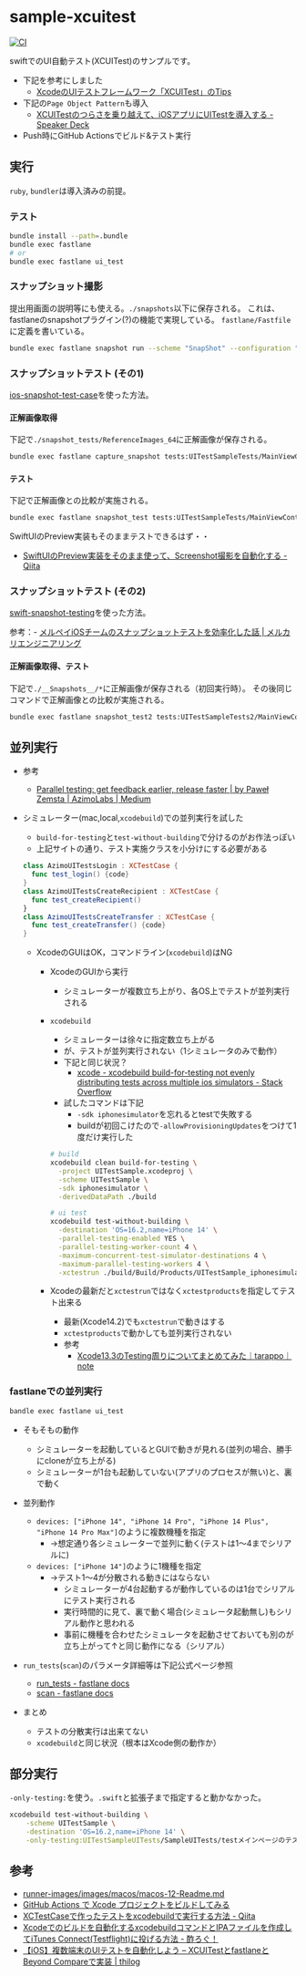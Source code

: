 # sample-xcuitest

[![CI](https://github.com/mozkzki/sample-xcuitest/actions/workflows/main.yml/badge.svg)](https://github.com/mozkzki/sample-xcuitest/actions/workflows/main.yml)

swiftでのUI自動テスト(XCUITest)のサンプルです。

- 下記を参考にしました
  - [XcodeのUIテストフレームワーク「XCUITest」のTips](https://qiita.com/y-some/items/d0c32f6e60e8ea2367fa)
- 下記の`Page Object Pattern`も導入
  - [XCUITestのつらさを乗り越えて、iOSアプリにUITestを導入する - Speaker Deck](https://speakerdeck.com/satotakeshi/xcuitestfalseturasawocheng-riyue-ete-iosahuriniuitestwodao-ru-suru?slide=33)
- Push時にGitHub Actionsでビルド&テスト実行

## 実行

`ruby`, `bundler`は導入済みの前提。

### テスト

```bash
bundle install --path=.bundle
bundle exec fastlane
# or
bundle exec fastlane ui_test
```

### スナップショット撮影

提出用画面の説明等にも使える。`./snapshots`以下に保存される。
これは、fastlaneのsnapshotプラグイン(?)の機能で実現している。
`fastlane/Fastfile`に定義を書いている。

```bash
bundle exec fastlane snapshot run --scheme "SnapShot" --configuration "Release"  --sdk "iphonesimulator"
```

### スナップショットテスト (その1)

[ios-snapshot-test-case](https://github.com/uber/ios-snapshot-test-case)を使った方法。

#### 正解画像取得

下記で`./snapshot_tests/ReferenceImages_64`に正解画像が保存される。

```bash
bundle exec fastlane capture_snapshot tests:UITestSampleTests/MainViewControllerTests/testMainViewSnapshot
```

#### テスト

下記で正解画像との比較が実施される。

```bash
bundle exec fastlane snapshot_test tests:UITestSampleTests/MainViewControllerTests/testMainViewSnapshot 
```

SwiftUIのPreview実装もそのままテストできるはず・・
- [SwiftUIのPreview実装をそのまま使って、Screenshot撮影を自動化する - Qiita](https://qiita.com/chocoyama/items/9ec8bda869521fbf27b7)

### スナップショットテスト (その2)

[swift-snapshot-testing](https://github.com/pointfreeco/swift-snapshot-testing)を使った方法。

参考：- [メルペイiOSチームのスナップショットテストを効率化した話 | メルカリエンジニアリング](https://engineering.mercari.com/blog/entry/20201220-ios-snapshot-testing/)

#### 正解画像取得、テスト

下記で`./__Snapshots__/*`に正解画像が保存される（初回実行時）。
その後同じコマンドで正解画像との比較が実施される。

```bash
bundle exec fastlane snapshot_test2 tests:UITestSampleTests2/MainViewControllerTests/testMainViewSnapshot 
```

## 並列実行

- 参考
  - [Parallel testing: get feedback earlier, release faster | by Paweł Zemsta | AzimoLabs | Medium](https://medium.com/azimolabs/parallel-testing-get-feedback-earlier-release-faster-b66d4dd08930)
- シミュレーター(mac,local,`xcodebuild`)での並列実行を試した
  - `build-for-testing`と`test-without-building`で分けるのがお作法っぽい
  - 上記サイトの通り、テスト実施クラスを小分けにする必要がある

  ```swift
  class AzimoUITestsLogin : XCTestCase {
    func test_login() {code}
  }
  class AzimoUITestsCreateRecipient : XCTestCase {
    func test_createRecipient()
  }
  class AzimoUITestsCreateTransfer : XCTestCase {
    func test_createTransfer() {code}
  }
  ```

  - XcodeのGUIはOK，コマンドライン(`xcodebuild`)はNG
    - XcodeのGUIから実行
      - シミュレーターが複数立ち上がり、各OS上でテストが並列実行される
    - `xcodebuild`
      - シミュレーターは徐々に指定数立ち上がる
      - が、テストが並列実行されない（1シミュレータのみで動作）
      - 下記と同じ状況？
        - [xcode - xcodebuild build-for-testing not evenly distributing tests across multiple ios simulators - Stack Overflow](https://stackoverflow.com/questions/72989993/xcodebuild-build-for-testing-not-evenly-distributing-tests-across-multiple-ios-s)
      - 試したコマンドは下記
        - `-sdk iphonesimulator`を忘れるとtestで失敗する
        - buildが初回こけたので`-allowProvisioningUpdates`をつけて1度だけ実行した

      ```bash
      # build
      xcodebuild clean build-for-testing \
        -project UITestSample.xcodeproj \
        -scheme UITestSample \
        -sdk iphonesimulator \
        -derivedDataPath ./build

      # ui test
      xcodebuild test-without-building \
        -destination 'OS=16.2,name=iPhone 14' \
        -parallel-testing-enabled YES \
        -parallel-testing-worker-count 4 \
        -maximum-concurrent-test-simulator-destinations 4 \
        -maximum-parallel-testing-workers 4 \
        -xctestrun ./build/Build/Products/UITestSample_iphonesimulator16.2-arm64-x86_64.xctestrun
      ```

    - Xcodeの最新だと`xctestrun`ではなく`xctestproducts`を指定してテスト出来る
      - 最新(Xcode14.2)でも`xctestrun`で動きはする
      - `xctestproducts`で動かしても並列実行されない
      - 参考
        - [Xcode13.3のTesting周りについてまとめてみた｜tarappo｜note](https://note.com/tarappo/n/na3c50cbc2fab)

### fastlaneでの並列実行

```bash
bandle exec fastlane ui_test
```

- そもそもの動作
  - シミュレーターを起動しているとGUIで動きが見れる(並列の場合、勝手にcloneが立ち上がる)
  - シミュレーターが1台も起動していない(アプリのプロセスが無い)と、裏で動く

- 並列動作
  - `devices: ["iPhone 14", "iPhone 14 Pro", "iPhone 14 Plus", "iPhone 14 Pro Max"]`のように複数機種を指定
    - →想定通り各シミュレーターで並列に動く(テストは1〜4までシリアルに)
  - `devices: ["iPhone 14"]`のように1機種を指定
    - →テスト1〜4が分散される動きにはならない
      - シミュレーターが4台起動するが動作しているのは1台でシリアルにテスト実行される
      - 実行時間的に見て、裏で動く場合(シミュレータ起動無し)もシリアル動作と思われる
      - 事前に機種を合わせたシミュレータを起動させておいても別のが立ち上がって↑と同じ動作になる（シリアル）

- `run_tests`(`scan`)のパラメータ詳細等は下記公式ページ参照
  - [run_tests - fastlane docs](https://docs.fastlane.tools/actions/run_tests/)
  - [scan - fastlane docs](http://docs.fastlane.tools/actions/scan/#scan)

- まとめ
  - テストの分散実行は出来てない
  - `xcodebuild`と同じ状況（根本はXcode側の動作か）

## 部分実行

`-only-testing:`を使う。`.swift`と拡張子まで指定すると動かなかった。

```bash
xcodebuild test-without-building \
    -scheme UITestSample \
    -destination 'OS=16.2,name=iPhone 14' \
    -only-testing:UITestSampleUITests/SampleUITests/testメインページのテスト
```

## 参考

- [runner-images/images/macos/macos-12-Readme.md](https://github.com/actions/runner-images/blob/main/images/macos/macos-12-Readme.md)
- [GitHub Actions で Xcode プロジェクトをビルドしてみる](https://zenn.dev/koogawa/articles/54ff450a6dc5fd)
- [XCTestCaseで作ったテストをxcodebuildで実行する方法 - Qiita](https://qiita.com/gremito/items/835f06511b80e4efafff)
- [Xcodeでのビルドを自動化するxcodebuildコマンドとIPAファイルを作成してiTunes Connect(Testflight)に投げる方法 - 酢ろぐ！](https://blog.ch3cooh.jp/entry/20150210/1423573065)
- [【iOS】複数端末のUIテストを自動化しよう – XCUITestとfastlaneとBeyond Compareで実装 | thilog](https://thilog.com/xcode-xcuitest-fastlane/)
